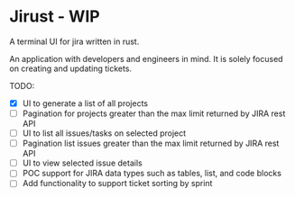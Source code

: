 # Jirust - WIP
A terminal UI for jira written in rust.

An application with developers and engineers in mind.  It is solely focused on creating and updating tickets.

TODO:
- [X] UI to generate a list of all projects
- [ ] Pagination for projects greater than the max limit returned by JIRA rest API
- [ ] UI to list all issues/tasks on selected project
- [ ] Pagination list issues greater than the max limit returned by JIRA rest API
- [ ] UI to view selected issue details
- [ ] POC support for JIRA data types such as tables, list, and code blocks
- [ ] Add functionality to support ticket sorting by sprint
